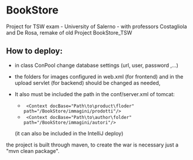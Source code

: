 # BookStore
Project for TSW exam - University of Salerno - with professors Costagliola and De Rosa, remake of old Project BookStore_TSW

## How to deploy:
- in class ConPool change database settings (url, user, password ,...)
- the folders for images configured in web.xml (for frontend) and in the upload servlet (for backend) should be changed as needed,
- It also must be included the path in the conf/server.xml of tomcat:
  	- <code> \<Context docBase="Path\to\product\floder" path="/BookStore/immagini/prodotti"/> </code>
	- <code> \<Context docBase="Path\to\author\folder" path="/BookStore/immagini/autori"/> </code>
  
  (it can also be included in the IntelliJ deploy)
  
the project is built through maven, to create the war is necessary just a "mvn clean package".
